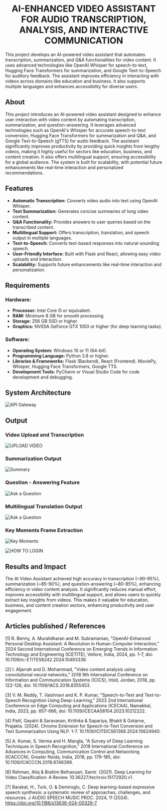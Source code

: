 <h1 align="center">AI-ENHANCED VIDEO ASSISTANT FOR  AUDIO TRANSCRIPTION, ANALYSIS, AND INTERACTIVE COMMUNICATION</h1>

This project develops an AI-powered video assistant that automates transcription, summarization, and Q&A functionalities for video content. It uses advanced technologies like OpenAI Whisper for speech-to-text, Hugging Face Transformers for summarization, and Google Text-to-Speech for auditory feedback. The assistant improves efficiency in interacting with videos across domains like education and business. It also supports multiple languages and enhances accessibility for diverse users.

## About
This project introduces an AI-powered video assistant designed to enhance user interaction with video content by automating transcription, summarization, and question-answering. It leverages advanced technologies such as OpenAI's Whisper for accurate speech-to-text conversion, Hugging Face Transformers for summarization and Q&A, and Google Text-to-Speech (gTTS) for audio feedback. The assistant significantly improves productivity by providing quick insights from lengthy videos, making it highly useful for sectors like education, business, and content creation. It also offers multilingual support, ensuring accessibility for a global audience. The system is built for scalability, with potential future enhancements like real-time interaction and personalized recommendations.

## Features
* **Automatic Transcription:** Converts video audio into text using OpenAI Whisper.
* **Text Summarization:** Generates concise summaries of long video content.
* **Q&A Functionality:** Provides answers to user queries based on the transcribed content.
* **Multilingual Support:** Offers transcription, translation, and speech output in multiple languages.
* **Text-to-Speech:** Converts text-based responses into natural-sounding speech.
* **User-Friendly Interface:** Built with Flask and React, allowing easy video uploads and interaction.
* **Scalability:** Supports future enhancements like real-time interaction and personalization.

## Requirements
### Hardware:
* **Processor:** Intel Core i5 or equivalent.
* **RAM:** Minimum 8 GB for smooth processing.
* **Storage:** 256 GB SSD or higher.
* **Graphics:** NVIDIA GeForce GTX 1050 or higher (for deep learning tasks).

### Software:
* **Operating System:** Windows 10 or 11 (64-bit).
* **Programming Language:** Python 3.8 or higher.
* **Libraries & Frameworks:**
Flask (Backend), React (Frontend).
MoviePy, Whisper, Hugging Face Transformers, Google TTS.
* **Development Tools:** PyCharm or Visual Studio Code for code development and debugging.
  
## System Architecture
![API Gateway](https://github.com/user-attachments/assets/44ee0a01-7b80-483f-87bb-efb30e57f557)

## Output
### Video Upload and Transcription
![UPLOAD VIDEO](https://github.com/user-attachments/assets/d76fc523-95af-4329-b360-42c0f22a2466)

### Summarization Output
![Summary](https://github.com/user-attachments/assets/e336790d-ca06-447c-895d-4af7924fe7fb)

### Question - Answering Feature
![Ask a Question](https://github.com/user-attachments/assets/4ec245cf-fc23-4878-9fc5-71a24fb83b8d)

### Multilingual Translation Output
![Ask a Question](https://github.com/user-attachments/assets/dfcf491f-e72e-486c-a0ac-93c9cd024b46)

### Key Moments Frame Extraction
![Key Moments](https://github.com/user-attachments/assets/e2e5f9fa-54cc-4b8f-97a2-c6fc0904e6cb)

![HOW TO LOGIN](https://github.com/user-attachments/assets/58bd9cde-bfcf-4307-93a8-f90dd3b9b67d)

## Results and Impact
The AI Video Assistant achieved high accuracy in transcription (~90-95%), summarization (~85-90%), and question-answering (~80-85%), enhancing efficiency in video content analysis. It significantly reduces manual effort, improves accessibility with multilingual support, and allows users to quickly extract key insights from videos. This makes it valuable for education, business, and content creation sectors, enhancing productivity and user engagement.

## Articles published / References
[1] R. Benny, A. Muralidharan and M. Subramanian, "OpenAI-Enhanced Personal Desktop Assistant: A Revolution in Human-Computer Interaction," 2024 Second International Conference on Emerging Trends in Information Technology and Engineering (ICETITE), Vellore, India, 2024, pp. 1-7, doi: 10.1109/ic-ETITE58242.2024.10493339.  

[2] I. Aljarrah and D. Mohammad, "Video content analysis using convolutional neural networks," 2018 9th International Conference on Information and Communication Systems (ICICS), Irbid, Jordan, 2018, pp. 122-126, doi: 10.1109/IACS.2018.8355453.    

[3] V. M. Reddy, T. Vaishnavi and K. P. Kumar, "Speech-to-Text and Text-to-Speech Recognition Using Deep-Learning," 2023 2nd International Conference on Edge Computing and Applications (ICECAA), Namakkal, India, 2023, pp. 657-666, doi: 10.1109/ICECAA58104.2023.10212222.  

[4] Patil, Gayatri & Saravanan, Krithika & Sapariya, Bhakti & Gotarne, Prajakta. (2024). Chrome Extension for Speech-to-Text Conversion and Text Summarization Using NLP. 1-7. 10.1109/ICITEICS61368.2024.10624940.

[5]  A. Kumar, S. Verma and H. Mangla, "A Survey of Deep Learning Techniques in Speech Recognition," 2018 International Conference on Advances in Computing, Communication Control and Networking (ICACCCN), Greater Noida, India, 2018, pp. 179-185, doi: 10.1109/ICACCCN.2018.8748399.  

[6] Rehman, Atiq & Brahim Belhaouari, Samir. (2021). Deep Learning for Video Classification: A Review. 10.36227/techrxiv.15172920.v1.  

[7] Barakat, H., Turk, O. & Demiroglu, C. Deep learning-based expressive speech synthesis: a systematic review of approaches, challenges, and resources. J AUDIO SPEECH MUSIC PROC. 2024, 11 (2024). https://doi.org/10.1186/s13636-024-00329-7  
